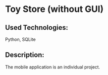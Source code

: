 # Toy Store (without GUI)

## Used Technologies:
Python, SQLite

## Description:
The mobile application is an individual project.

